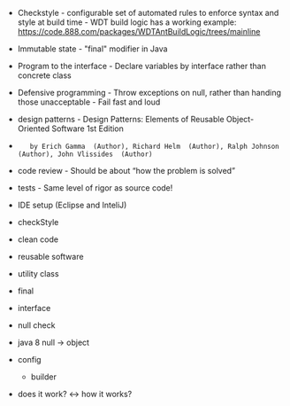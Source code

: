 - Checkstyle
        - configurable set of automated rules to enforce syntax and style at build time
        - WDT build logic has a working example: https://code.888.com/packages/WDTAntBuildLogic/trees/mainline
       
- Immutable state
        - "final" modifier in Java
       
- Program to the interface
        - Declare variables by interface rather than concrete class
       
- Defensive programming
        - Throw exceptions on null, rather than handing those unacceptable
        - Fail fast and loud
       
- design patterns
        - Design Patterns: Elements of Reusable Object-Oriented Software 1st Edition
-        by Erich Gamma  (Author), Richard Helm  (Author), Ralph Johnson  (Author), John Vlissides  (Author)
- code review
        - Should be about “how the problem is solved”
- tests
        - Same level of rigor as source code!
- IDE setup (Eclipse and InteliJ)

 - checkStyle
 - clean code
 - reusable software
 
 - utility class
 - final 
 - interface
 - null check
 - java 8 null -> object
 - config
    - builder
 
 - does it work? <-> how it works?